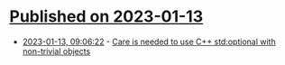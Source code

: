 # [Published on 2023-01-13](index.md)

* [2023-01-13, 09:06:22](https://news.ycombinator.com/item?id=34365494) - [Care is needed to use C++ std:optional with non-trivial objects](https://lemire.me/blog/2023/01/12/care-is-needed-to-use-c-stdoptional-with-non-trivial-objects/)
